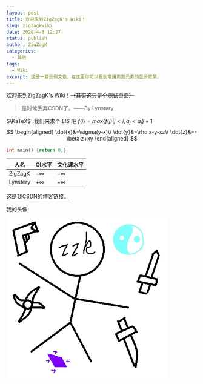 ```yaml
---
layout: post
title: 欢迎来到ZigZagK's Wiki！
slug: zigzagkwiki
date: 2020-4-8 12:27
status: publish
author: ZigZagK
categories: 
  - 其他
tags:
  - Wiki
excerpt: 这是一篇示例文章，在这里你可以看到常用页面元素的显示效果。
---
```


欢迎来到ZigZagK's Wiki！~~（其实这只是个测试页面）~~

> 是时候丢弃CSDN了。——By Lynstery

$\KaTeX$ :我们来求个 $LIS$ 吧 $f(i)=max\{f(j)|j<i,a_j<a_i\}+1$
$$
\begin{aligned}
\dot{x}&=\sigma(y-x)\\
\dot{y}&=\rho x-y-xz\\
\dot{z}&=-\beta z+xy
\end{aligned}
$$

```cpp
int main() {return 0;}
```

| 人名     | OI水平    | 文化课水平 |
| -------- | --------- | ---------- |
| ZigZagK  | $-\infty$ | $-\infty$  |
| Lynstery | $+\infty$ | $+\infty$  |

[这是我CSDN的博客链接。](http://blog.csdn.net/zzkksunboy)

我的头像:

![Header](ZigZagKWiki.assets/176242131.png)